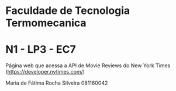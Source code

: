 # Faculdade de Tecnologia Termomecanica
# N1 - LP3 - EC7

Página web que acessa a API de Movie Reviews do New York Times (https://developer.nytimes.com/)

Maria de Fátima Rocha Silveira
081160042
